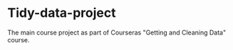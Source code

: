 Tidy-data-project
=================

The main course project as part of Courseras "Getting and Cleaning Data" course.
